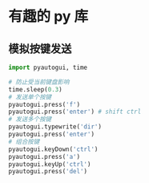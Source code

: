 <!--
title: 12-有趣的库
sort:
-->

# 有趣的 py 库

## 模拟按键发送

```python
import pyautogui, time

# 防止受当前键盘影响
time.sleep(0.3)
# 发送单个按键
pyautogui.press('f')
pyautogui.press('enter') # shift ctrl
# 发送多个按键
pyautogui.typewrite('dir')
pyautogui.press('enter')
# 组合按键
pyautogui.keyDown('ctrl')
pyautogui.press('a')
pyautogui.keyUp('ctrl')
pyautogui.press('del')
```
